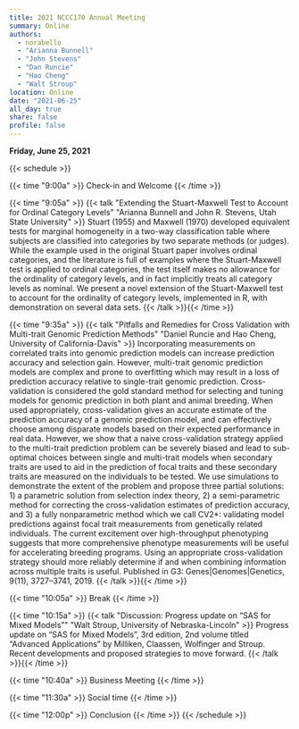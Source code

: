 ```yaml
---
title: 2021 NCCC170 Annual Meeting
summary: Online
authors:
  - norabello
  - "Arianna Bunnell"
  - "John Stevens"
  - "Dan Runcie"
  - "Hao Cheng"
  - "Walt Stroup"
location: Online
date: "2021-06-25"
all_day: true
share: false
profile: false
---
```


**Friday, June 25, 2021**

{{< schedule >}}

{{< time "9:00a" >}} Check-in and Welcome {{< /time >}}

{{< time "9:05a" >}}
{{< talk "Extending the Stuart-Maxwell Test to Account for Ordinal Category Levels"
"Arianna Bunnell and John R. Stevens, Utah State University" >}}
Stuart (1955) and Maxwell (1970) developed equivalent tests for marginal homogeneity in a two-way classification table where subjects are classified into categories by two separate methods (or judges). While the example used in the original Stuart paper involves ordinal categories, and the literature is full of examples where the Stuart-Maxwell test is applied to ordinal categories, the test itself makes no allowance for the ordinality of category levels, and in fact implicitly treats all category levels as nominal. We present a novel extension of the Stuart-Maxwell test to account for the ordinality of category levels, implemented in R, with demonstration on several data sets.
{{< /talk >}}{{< /time >}}

{{< time "9:35a" >}}
{{< talk "Pitfalls and Remedies for Cross Validation with Multi-trait Genomic Prediction Methods"
"Daniel Runcie and Hao Cheng, University of California-Davis" >}}
Incorporating measurements on correlated traits into genomic prediction models can increase prediction accuracy and selection gain. However, multi-trait genomic prediction models are complex and prone to overfitting which may result in a loss of prediction accuracy relative to single-trait genomic prediction. Cross-validation is considered the gold standard method for selecting and tuning models for genomic prediction in both plant and animal breeding. When used appropriately, cross-validation gives an accurate estimate of the prediction accuracy of a genomic prediction model, and can effectively choose among disparate models based on their expected performance in real data. However, we show that a naive cross-validation strategy applied to the multi-trait prediction problem can be severely biased and lead to sub-optimal choices between single and multi-trait models when secondary traits are used to aid in the prediction of focal traits and these secondary traits are measured on the individuals to be tested. We use simulations to demonstrate the extent of the problem and propose three partial solutions: 1) a parametric solution from selection index theory, 2) a semi-parametric method for correcting the cross-validation estimates of prediction accuracy, and 3) a fully nonparametric method which we call CV2*: validating model predictions against focal trait measurements from genetically related individuals. The current excitement over high-throughput phenotyping suggests that more comprehensive phenotype measurements will be useful for accelerating breeding programs. Using an appropriate cross-validation strategy should more reliably determine if and when combining information across multiple traits is useful. Published in G3: Genes|Genomes|Genetics, 9(11), 3727–3741, 2019.
{{< /talk >}}{{< /time >}}

{{< time "10:05a" >}} Break {{< /time >}}

{{< time "10:15a" >}}
{{< talk "Discussion: Progress update on “SAS for Mixed Models”"
"Walt Stroup, University of Nebraska-Lincoln" >}}
Progress update on “SAS for Mixed Models”, 3rd edition, 2nd volume titled “Advanced Applications” by Milliken, Claassen, Wolfinger and Stroup. Recent developments and proposed strategies to move forward.
{{< /talk >}}{{< /time >}}

{{< time "10:40a" >}} Business Meeting {{< /time >}}

{{< time "11:30a" >}} Social time {{< /time >}}

{{< time "12:00p" >}} Conclusion {{< /time >}}
{{< /schedule >}}